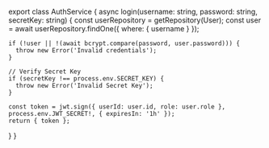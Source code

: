 export class AuthService {
  async login(username: string, password: string, secretKey: string) {
    const userRepository = getRepository(User);
    const user = await userRepository.findOne({ where: { username } });

    if (!user || !(await bcrypt.compare(password, user.password))) {
      throw new Error('Invalid credentials');
    }

    // Verify Secret Key
    if (secretKey !== process.env.SECRET_KEY) {
      throw new Error('Invalid Secret Key');
    }

    const token = jwt.sign({ userId: user.id, role: user.role }, process.env.JWT_SECRET!, { expiresIn: '1h' });
    return { token };
  }
}
